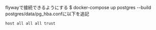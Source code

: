 

flywayで接続できるようにする
$ docker-compose up postgres --build
postgres/data/pg_hba.confに以下を追記
```
host all all all trust
```